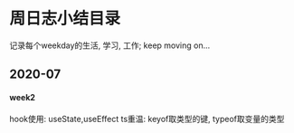 # 周日志小结目录
记录每个weekday的生活, 学习, 工作; keep moving on...

## 2020-07
#### week2
hook使用: useState,useEffect
ts重温: keyof取类型的键, typeof取变量的类型